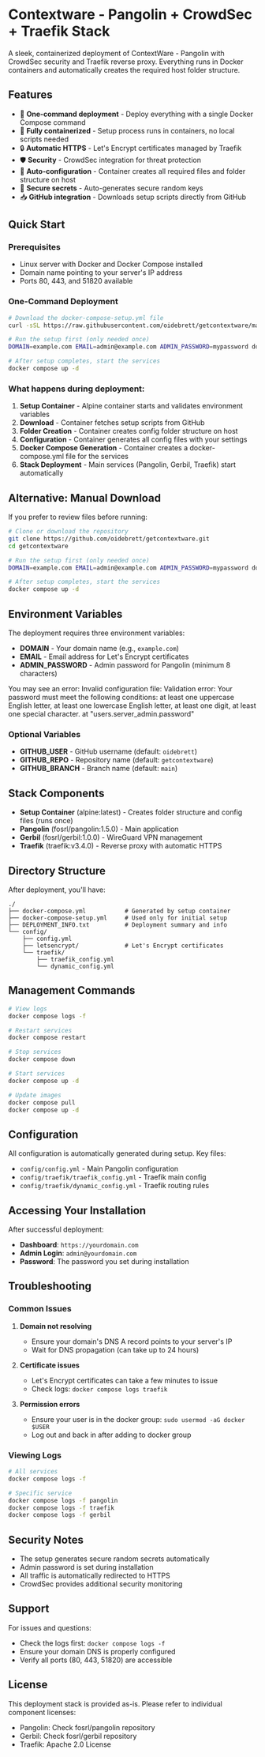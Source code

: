 # Contextware - Pangolin + CrowdSec + Traefik Stack

A sleek, containerized deployment of ContextWare - Pangolin with CrowdSec security and Traefik reverse proxy. Everything runs in Docker containers and automatically creates the required host folder structure.

## Features

- 🚀 **One-command deployment** - Deploy everything with a single Docker Compose command
- 🐳 **Fully containerized** - Setup process runs in containers, no local scripts needed
- 🔒 **Automatic HTTPS** - Let's Encrypt certificates managed by Traefik
- 🛡️ **Security** - CrowdSec integration for threat protection
- 📁 **Auto-configuration** - Container creates all required files and folder structure on host
- 🔐 **Secure secrets** - Auto-generates secure random keys
- 📥 **GitHub integration** - Downloads setup scripts directly from GitHub

## Quick Start

### Prerequisites

- Linux server with Docker and Docker Compose installed
- Domain name pointing to your server's IP address
- Ports 80, 443, and 51820 available

### One-Command Deployment

```bash
# Download the docker-compose-setup.yml file
curl -sSL https://raw.githubusercontent.com/oidebrett/getcontextware/main/docker-compose-setup.yml -o docker-compose-setup.yml

# Run the setup first (only needed once)
DOMAIN=example.com EMAIL=admin@example.com ADMIN_PASSWORD=mypassword docker compose -f docker-compose-setup.yml up

# After setup completes, start the services
docker compose up -d
```

### What happens during deployment:

1. **Setup Container** - Alpine container starts and validates environment variables
2. **Download** - Container fetches setup scripts from GitHub
3. **Folder Creation** - Container creates config folder structure on host
4. **Configuration** - Container generates all config files with your settings
5. **Docker Compose Generation** - Container creates a docker-compose.yml file for the services
6. **Stack Deployment** - Main services (Pangolin, Gerbil, Traefik) start automatically

## Alternative: Manual Download

If you prefer to review files before running:

```bash
# Clone or download the repository
git clone https://github.com/oidebrett/getcontextware.git
cd getcontextware

# Run the setup first (only needed once)
DOMAIN=example.com EMAIL=admin@example.com ADMIN_PASSWORD=mypassword docker compose -f docker-compose-setup.yml up

# After setup completes, start the services
docker compose up -d
```

## Environment Variables

The deployment requires three environment variables:

- **DOMAIN** - Your domain name (e.g., `example.com`)
- **EMAIL** - Email address for Let's Encrypt certificates
- **ADMIN_PASSWORD** - Admin password for Pangolin (minimum 8 characters)

You may see an error: Invalid configuration file: Validation error: Your password must meet the following conditions:
at least one uppercase English letter,
at least one lowercase English letter,
at least one digit,
at least one special character. at "users.server_admin.password"

### Optional Variables

- **GITHUB_USER** - GitHub username (default: `oidebrett`)
- **GITHUB_REPO** - Repository name (default: `getcontextware`)
- **GITHUB_BRANCH** - Branch name (default: `main`)

## Stack Components

- **Setup Container** (alpine:latest) - Creates folder structure and config files (runs once)
- **Pangolin** (fosrl/pangolin:1.5.0) - Main application
- **Gerbil** (fosrl/gerbil:1.0.0) - WireGuard VPN management
- **Traefik** (traefik:v3.4.0) - Reverse proxy with automatic HTTPS

## Directory Structure

After deployment, you'll have:

```
./
├── docker-compose.yml           # Generated by setup container
├── docker-compose-setup.yml     # Used only for initial setup
├── DEPLOYMENT_INFO.txt          # Deployment summary and info
└── config/
    ├── config.yml
    ├── letsencrypt/             # Let's Encrypt certificates
    └── traefik/
        ├── traefik_config.yml
        └── dynamic_config.yml
```

## Management Commands

```bash
# View logs
docker compose logs -f

# Restart services
docker compose restart

# Stop services
docker compose down

# Start services
docker compose up -d

# Update images
docker compose pull
docker compose up -d
```

## Configuration

All configuration is automatically generated during setup. Key files:

- `config/config.yml` - Main Pangolin configuration
- `config/traefik/traefik_config.yml` - Traefik main config
- `config/traefik/dynamic_config.yml` - Traefik routing rules

## Accessing Your Installation

After successful deployment:

- **Dashboard**: `https://yourdomain.com`
- **Admin Login**: `admin@yourdomain.com`
- **Password**: The password you set during installation

## Troubleshooting

### Common Issues

1. **Domain not resolving**
   - Ensure your domain's DNS A record points to your server's IP
   - Wait for DNS propagation (can take up to 24 hours)

2. **Certificate issues**
   - Let's Encrypt certificates can take a few minutes to issue
   - Check logs: `docker compose logs traefik`

3. **Permission errors**
   - Ensure your user is in the docker group: `sudo usermod -aG docker $USER`
   - Log out and back in after adding to docker group

### Viewing Logs

```bash
# All services
docker compose logs -f

# Specific service
docker compose logs -f pangolin
docker compose logs -f traefik
docker compose logs -f gerbil
```

## Security Notes

- The setup generates secure random secrets automatically
- Admin password is set during installation
- All traffic is automatically redirected to HTTPS
- CrowdSec provides additional security monitoring

## Support

For issues and questions:
- Check the logs first: `docker compose logs -f`
- Ensure your domain DNS is properly configured
- Verify all ports (80, 443, 51820) are accessible

## License

This deployment stack is provided as-is. Please refer to individual component licenses:
- Pangolin: Check fosrl/pangolin repository
- Gerbil: Check fosrl/gerbil repository  
- Traefik: Apache 2.0 License
